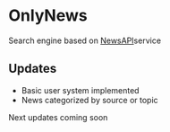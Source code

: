 # OnlyNews
Search engine based on [NewsAPI](https://newsapi.org)service

## Updates 
- Basic user system implemented
- News categorized by source or topic

Next updates coming soon